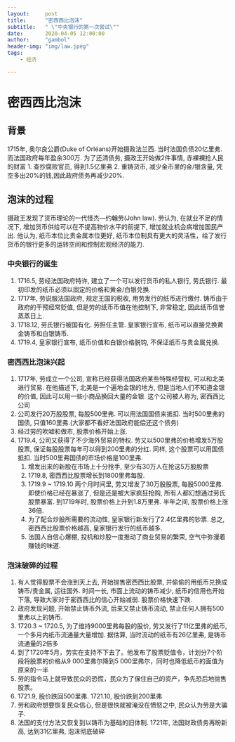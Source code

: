 ```yaml
---
layout:     post
title:      "密西西比泡沫"
subtitle:   " \"中央银行的第一次尝试\""
date:       2020-04-05 12:00:00
author:     "gambol"
header-img: "img/law.jpeg"
tags:
    - 经济

--- 
```


# 密西西比泡沫
## 背景
1715年, 奥尔良公爵(Duke of Orléans)开始摄政法兰西. 当时法国负债20亿里弗.  而法国政府每年盈余300万. 为了还清债务, 摄政王开始做2件事情,  赤裸裸抢人民的财富
	1. 查抄腐败官员, 得到1.5亿里弗
	2. 重铸货币, 减少金币里的金/银含量, 凭空多出20%的钱,因此政府债务再减少20%.

## 泡沫的过程
摄政王发现了货币理论的一代怪杰—约翰劳(John law). 劳认为, 在就业不足的情况下, 增加货币供给可以在不提高物价水平的前提下, 增加就业机会病增加国民产出.  他认为, 纸币本位比贵金属本位更好,  纸币本位制具有更大的灵活性，给了发行货币的银行更多的运转空间和控制宏观经济的能力.

### 中央银行的诞生

1. 1716.5, 劳经法国政府特许, 建立了一个可以发行货币的私人银行, 劳氏银行.  最初印发的纸币必须以固定的价格和黄金/白银兑换.
2. 1717年,  劳说服法国政府, 规定王国的税收, 用劳发行的纸币进行缴付.  铸币由于政府的干预经常贬值, 但是劳的纸币币值在他控制下, 非常稳定, 因此纸币信誉蒸蒸日上.
3. 1718.12, 劳氏银行被国有化. 劳担任主管. 皇家银行宣布, 纸币可以直接兑换黄金铸币和白银铸币.
4. 1719.4, 皇家银行宣布, 纸币价值和白银价格脱钩, 不保证纸币与贵金属兑换.

### 密西西比泡沫兴起
1. 1717年, 劳成立一个公司, 宣称已经获得法国政府某些特殊经营权, 可以和北美进行贸易. 在他描述下, 北美是一个遍地金银的地方, 但是当地人们不知道金银的价值, 因此可以用一些小商品换回大量的金银. 这个公司被人称为, 密西西比公司
2. 公司发行20万股股票,  每股500里弗.  可以用法国国债来抵扣.  当时500里弗的国债,  只值160里弗.(大家都不看好法国政府能偿还这个债务)
3. 经过劳的吹嘘和做市, 股票价格开始上涨.
4. 1719.4, 公司又获得了不少海外贸易的特权.  劳又以500里弗的价格增发5万股股票, 保证每股股票每年可以得到200里弗的分红. 同样, 这个股票可以用国债抵扣. 当时500里弗国债的市场价格是100里弗. 
	1. 增发出来的新股在市场上十分抢手, 至少有30万人在抢这5万股股票
	2. 1719.8, 密西西比股票增长到1800里弗每股.
	3. 1719.9 ~ 1719.10 两个月时间里, 劳又增发了30万股股票, 每股5000里弗.  即使价格已经在暴涨了, 但是还是被大家疯狂抢购, 所有人都幻想通过劳氏股票暴富.   到1719年时, 股票价格上升到1.8万里弗.  半年之间, 股票价格上涨36倍.
	4. 为了配合炒股所需要的流动性, 皇家银行新发行了2.4亿里弗的钞票.  总之, 密西西比股票价格越高, 皇家银行发行的纸币越多.
	5. 法国人自信心爆棚, 投机和炒股一度推动了商业贸易的繁荣,   空气中弥漫着赚钱的味道.

### 泡沫破碎的过程
1. 有人觉得股票不会涨到天上去, 开始抛售密西西比股票, 并偷偷的用纸币兑换成铸币/贵金属, 运往国外. 时间一长,  市面上流动的铸币减少,  纸币的信用也开始下落, 导致大家对于密西西比的信心开始减弱. 股票价格快速下跌.
2. 政府发现问题, 开始禁止铸币外流, 后来又禁止铸币流动, 禁止任何人拥有500里弗以上的铸币.
3. 1720.3 ~ 1720.5, 为了维持9000里弗每股的股价,   劳又发行了11亿里弗的纸币, 一个多月内纸币流通量大量增加. 据估算, 当时流动的纸币有26亿里弗, 是铸币流通量的2倍多
4. 到了1720年5月，劳实在支持不下去了。他发布了股票贬值令，计划分7个阶段将股票的价格从9 000里弗尔降到5 000里弗尔，同时也降低纸币的面值为原来的一半
5. 劳的指令马上就导致民众的恐慌，民众为了保住自己的资产，争先恐后地抛售股票。
6. 1721.9, 股价跌回500里弗. 1721.10, 股价跌到200里弗
7. 劳和政府想要恢复民众信心, 但是很快就被淹没在愤怒之中, 民众认为劳是大骗子.
8. 法国的支付方法又恢复到以铸币为基础的旧体制. 1721年,  法国财政债务再盼新高, 达到31亿里弗, 泡沫彻底破碎

